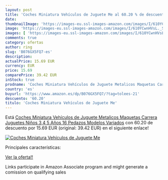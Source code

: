 ```yaml
---
layout: post
title: 'Coches Miniatura Vehículos de Juguete Me al 60.20 % de descuento'
date: 
thumbnailImage: 'https://images-eu.ssl-images-amazon.com/images/I/610YCwnHVsL._SL200_.jpg'
image: 'https://images-eu.ssl-images-amazon.com/images/I/610YCwnHVsL._SL200_.jpg'
images: [ 'https://images-eu.ssl-images-amazon.com/images/I/610YCwnHVsL._SL200_.jpg' ]
comments: true
category: ofertas
author: ring
slug: 'B076GX5FQ7-es'
description:
actualPrice: 15.69 EUR
currency: EUR
price: 15.69
comparePrice: 39.42 EUR
inStock: true
prodname: 'Coches Miniatura Vehículos de Juguete Metalicos Maquetas Carrera Juguetes Niños 3 4 5 Años 16 Pedazos Modelos Variados'
country: 'es'
buyurl: 'https://www.amazon.es/dp/B076GX5FQ7/?tag=tolees-21'
descuento: '60.20'
titulo: 'Coches Miniatura Vehículos de Juguete Me'
---
```


Está [Coches Miniatura Vehículos de Juguete Metalicos Maquetas Carrera Juguetes Niños 3 4 5 Años 16 Pedazos Modelos Variados](https://www.amazon.es/dp/B076GX5FQ7/?tag=tolees-21) con 60.20 de descuento por 15.69 EUR (original: 39.42 EUR) en el siguiente enlace!

[![Coches Miniatura Vehículos de Juguete Me](https://images-eu.ssl-images-amazon.com/images/I/610YCwnHVsL._SL200_.jpg)](https://www.amazon.es/dp/B076GX5FQ7/?tag=tolees-21)

Principales características:


[Ver la oferta!!](https://www.amazon.es/dp/B076GX5FQ7/?tag=tolees-21)

Links participate in Amazon Associate program and might generate a comission on qualifying sales



